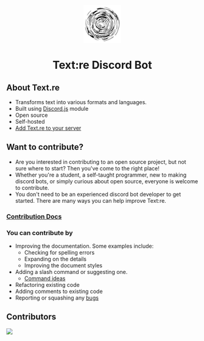 <h1 align="center" style='text-align:center;'>
	<p align="center">
		<img style='height:100px;width:100px;margin-bottom:5px' src='./icon.png' alt='textre logo icon' />
	</p>
	Text:re Discord Bot
</h1>

## About Text.re

- Transforms text into various formats and languages.
- Built using [Discord.js](https://discord.js.org/) module
- Open source
- Self-hosted
- [Add Text.re to your server](https://discord.com/api/oauth2/authorize?client_id=1132849339530743960&scope=bot&permissions=8)

## Want to contribute?

- Are you interested in contributing to an open source project, but not sure where to start? Then you've come to the right place!
- Whether you're a student, a self-taught programmer, new to making discord bots, or simply curious about open source, everyone is welcome to contribute.
- You don't need to be an experienced discord bot developer to get started. There are many ways you can help improve Text:re.

### [Contribution Docs](./CONTRIBUTING.md)

### You can contribute by

* Improving the documentation. Some examples include:
	* Checking for spelling errors
	*  Expanding on the details
	* Improving the document styles
* Adding a slash command or suggesting one. 
	* [Command ideas](https://github.com/Kilgamesh/text.re/issues/2)
* Refactoring existing code
* Adding comments to existing code
* Reporting or squashing any [bugs](https://github.com/Kilgamesh/text.re/issues)


## Contributors

<a href="https://github.com/kilgamesh/text.re/graphs/contributors">
	<img src="https://contrib.rocks/image?repo=kilgamesh/text.re">
<a/>
